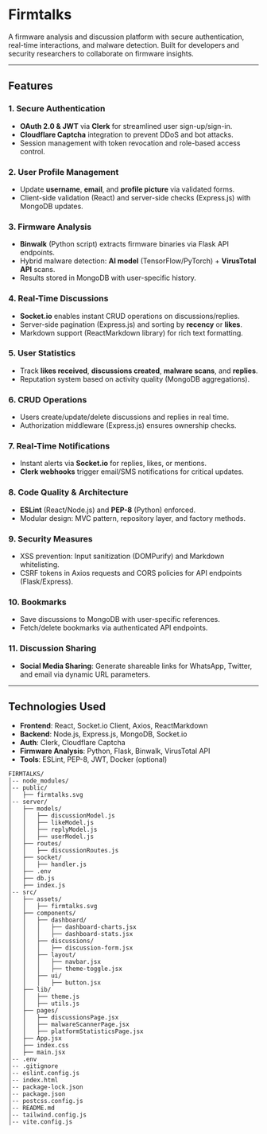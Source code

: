 # Firmtalks

A firmware analysis and discussion platform with secure authentication, real-time interactions, and malware detection. Built for developers and security researchers to collaborate on firmware insights.

---

## Features

### 1. Secure Authentication
- **OAuth 2.0 & JWT** via **Clerk** for streamlined user sign-up/sign-in.
- **Cloudflare Captcha** integration to prevent DDoS and bot attacks.
- Session management with token revocation and role-based access control.

### 2. User Profile Management
- Update **username**, **email**, and **profile picture** via validated forms.
- Client-side validation (React) and server-side checks (Express.js) with MongoDB updates.

### 3. Firmware Analysis
- **Binwalk** (Python script) extracts firmware binaries via Flask API endpoints.
- Hybrid malware detection: **AI model** (TensorFlow/PyTorch) + **VirusTotal API** scans.
- Results stored in MongoDB with user-specific history.

### 4. Real-Time Discussions
- **Socket.io** enables instant CRUD operations on discussions/replies.
- Server-side pagination (Express.js) and sorting by **recency** or **likes**.
- Markdown support (ReactMarkdown library) for rich text formatting.

### 5. User Statistics
- Track **likes received**, **discussions created**, **malware scans**, and **replies**.
- Reputation system based on activity quality (MongoDB aggregations).

### 6. CRUD Operations
- Users create/update/delete discussions and replies in real time.
- Authorization middleware (Express.js) ensures ownership checks.

### 7. Real-Time Notifications
- Instant alerts via **Socket.io** for replies, likes, or mentions.
- **Clerk webhooks** trigger email/SMS notifications for critical updates.

### 8. Code Quality & Architecture
- **ESLint** (React/Node.js) and **PEP-8** (Python) enforced.
- Modular design: MVC pattern, repository layer, and factory methods.

### 9. Security Measures
- XSS prevention: Input sanitization (DOMPurify) and Markdown whitelisting.
- CSRF tokens in Axios requests and CORS policies for API endpoints (Flask/Express).

### 10. Bookmarks
- Save discussions to MongoDB with user-specific references.
- Fetch/delete bookmarks via authenticated API endpoints.

### 11. Discussion Sharing
- **Social Media Sharing**: Generate shareable links for WhatsApp, Twitter, and email via dynamic URL parameters.

---

## Technologies Used
- **Frontend**: React, Socket.io Client, Axios, ReactMarkdown  
- **Backend**: Node.js, Express.js, MongoDB, Socket.io  
- **Auth**: Clerk, Cloudflare Captcha  
- **Firmware Analysis**: Python, Flask, Binwalk, VirusTotal API  
- **Tools**: ESLint, PEP-8, JWT, Docker (optional)


```plaintext
FIRMTALKS/
│-- node_modules/
│-- public/
│   ├── firmtalks.svg
│-- server/
│   ├── models/
│   │   ├── discussionModel.js
│   │   ├── likeModel.js
│   │   ├── replyModel.js
│   │   ├── userModel.js
│   ├── routes/
│   │   ├── discussionRoutes.js
│   ├── socket/
│   │   ├── handler.js
│   ├── .env
│   ├── db.js
│   ├── index.js
│-- src/
│   ├── assets/
│   │   ├── firmtalks.svg
│   ├── components/
│   │   ├── dashboard/
│   │   │   ├── dashboard-charts.jsx
│   │   │   ├── dashboard-stats.jsx
│   │   ├── discussions/
│   │   │   ├── discussion-form.jsx
│   │   ├── layout/
│   │   │   ├── navbar.jsx
│   │   │   ├── theme-toggle.jsx
│   │   ├── ui/
│   │   │   ├── button.jsx
│   ├── lib/
│   │   ├── theme.js
│   │   ├── utils.js
│   ├── pages/
│   │   ├── discussionsPage.jsx
│   │   ├── malwareScannerPage.jsx
│   │   ├── platformStatisticsPage.jsx
│   ├── App.jsx
│   ├── index.css
│   ├── main.jsx
│-- .env
│-- .gitignore
│-- eslint.config.js
│-- index.html
│-- package-lock.json
│-- package.json
│-- postcss.config.js
│-- README.md
│-- tailwind.config.js
│-- vite.config.js
```
